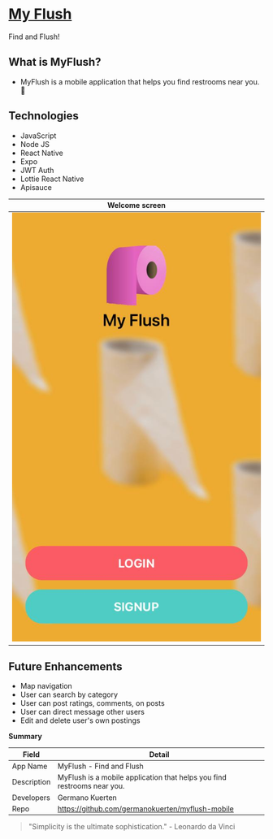 # [My Flush]()

Find and Flush! 

## What is MyFlush?

- MyFlush is a mobile application that helps you find restrooms near you. 🚽

## Technologies

- JavaScript 
- Node JS
- React Native
- Expo
- JWT Auth
- Lottie React Native
- Apisauce

Welcome screen            |  
:-------------------------:|
![](./app/assets/screenshot.jpeg)  |

## Future Enhancements

- Map navigation
- User can search by category
- User can post ratings, comments, on posts 
- User can direct message other users
- Edit and delete user's own postings

**Summary**

| Field | Detail |
|-------|--------|
| App Name | MyFlush - Find and Flush |
| Description | MyFlush is a mobile application that helps you find restrooms near you.  |
| Developers | Germano Kuerten |
| Repo | https://github.com/germanokuerten/myflush-mobile |

>"Simplicity is the ultimate sophistication." - Leonardo da Vinci